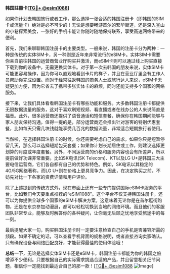 **韩国註冊卡[[TG💪+ @esim1088](https://t.me/s/esim1088)]**

如果你计划去韩国旅行或者工作，那么选择一张合适的韩国注册卡（即韩国的SIM卡或流量卡）绝对是必不可少的！无论是想要畅游首尔的繁华街道，还是深入釜山的小巷探索美食，一张好的手机卡能让你随时随地保持联系，享受高速网络带来的便利。

首先，我们来聊聊韩国注册卡的主要类型。一般来说，韩国的注册卡分为两种：一种是传统的实体SIM卡，另一种则是近年来非常流行的eSIM卡。实体SIM卡需要你亲自前往韩国的运营商营业厅购买并激活，而eSIM卡则可以通过线上购买直接下载到你的设备中，无需更换实体卡。对于第一次去韩国的朋友来说，实体SIM卡可能更容易操作，因为你可以直观地看到卡片的样子，并且在营业厅里会有工作人员帮助你完成设置。而对于经常往返韩国的商务人士或旅行达人来说，eSIM卡无疑更加方便，因为它省去了携带多张实体卡的麻烦，同时还能支持多个国家的网络服务。

接下来，让我们具体看看韩国注册卡有哪些功能和服务。大多数韩国注册卡都提供无限数据流量的服务，这对于喜欢刷短视频、看直播或者在线办公的人来说简直是福音。此外，很多运营商还提供了语音通话和短信套餐，确保你在韩国期间能够与家人朋友保持沟通。值得一提的是，部分运营商还会推出针对游客的特别优惠套餐，比如每天只需几块钱就能享受几百兆的数据流量，非常适合短期旅行者使用。

当然啦，在选择韩国注册卡的时候，你还需要考虑自己的需求。如果你只是短暂停留几天，那么可以选择短期包天套餐；如果你计划长期居住或工作，则建议选择更划算的月度或年度套餐。另外，不同运营商的价格和服务内容也会有所差异，所以提前做好功课非常重要。比如SK电讯(SK Telecom)、KT以及LG U+是韩国三大主要电信运营商，它们各自都有自己的优势和特色。例如，SK电讯以其稳定的4G/5G网络著称，而LG U+则在价格上更具竞争力。因此，在决定购买之前，不妨先对比一下各家的资费详情和用户评价。

除了上述提到的传统方式外，现在市面上还有一些专门提供国际eSIM卡服务的平台，比如我们今天要重点推荐的“eSIM1088”。这个平台不仅支持韩国注册卡，还可以为你提供全球多个国家的eSIM卡解决方案。这意味着无论你是在首尔逛街购物，还是在东京参加动漫展，都可以轻松切换到当地的网络环境。而且他们的客服团队非常专业，能够及时解答你的各种疑问，让你毫无后顾之忧地享受旅途中的每一刻。

最后提醒大家一句，购买韩国注册卡时一定要注意检查自己的手机是否兼容所需的频段。如果不确定的话，可以查看手机背面的规格说明，或者直接咨询卖家确认。只有确保设备与网络匹配良好，才能获得最佳的使用体验哦！

**总结一下**，无论是选择实体SIM卡还是eSIM卡，韩国注册卡都能为你的韩国之旅增添不少便利。只要根据自己的实际需求挑选合适的产品，并且留意相关细节问题，相信你一定能找到最适合自己的那一款！[[TG💪+ @esim1088](https://t.me/s/esim1088) ![Image](https://i.postimg.cc/4NQfJmqS/Snipaste-2025-05-13-00-14-12.png)]